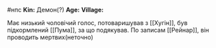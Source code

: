 #нпс
**Kin:** Демон(?)
**Age:** 
**Village:** 

Має низький чоловічий голос, потоваришував з [[Хугін]], був підкормлений [[Пума]], за що подякував. По записам [[Рейнар]], він проводить мертвих(неточно)